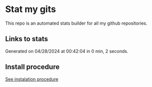 # Stat my gits

This repo is an automated stats builder for all my github repositories.

## Links to stats


Generated on 04/28/2024 at 00:42:04 in 0 min, 2 seconds.

## Install procedure

[See instalation procedure](./src/install.md)
